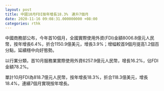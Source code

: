 ```yaml
---
layout: post
title: 中國10月FDI按年增長18.3%　連升7個月
date: 2020-11-16 09:08:31.000000000 +08:00
categories: rthk
---
```


中國商務部公布，今年首10個月，全國實際使用外資(FDI)金額8006.8億元人民幣，按年增長6.4%，折合1150.9億美元，增長3.9%；增幅較首9個月提高1.2個百分點，延續穩中向好態勢。

以行業分類，首10月服務業實際使用外資6257.9億元人民幣，增長16.2%，佔FDI金額78.2%。

單計10月FDI為818.7億元人民幣，按年增長18.3%，折合118.3億美元，增長18.4%，連續7個月實現按年增長。

